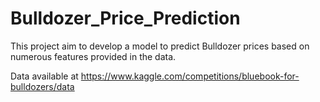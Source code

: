 # Bulldozer_Price_Prediction
This project aim to develop a model to predict Bulldozer prices based on numerous features provided in the data.


Data available at https://www.kaggle.com/competitions/bluebook-for-bulldozers/data
